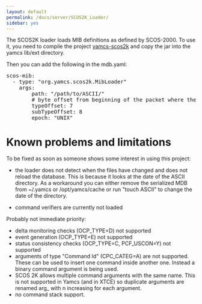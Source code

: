 ```yaml
---
layout: default
permalink: /docs/server/SCOS2K_Loader/
sidebar: yes
---
```


The SCOS2K loader loads MIB definitions as defined by SCOS-2000. To use it, you need to compile the project [yamcs-scos2k](https://github.com/yamcs/yamcs-scos2k) and copy the jar into the yamcs lib/ext directory.

Then you can add the following in the mdb.yaml:
<pre>
scos-mib:
  - type: "org.yamcs.scos2k.MibLoader"
    args: 
        path: "/path/to/ASCII/"
        # byte offset from beginning of the packet where the type and subType are read from     
        typeOffset: 7
        subTypeOffset: 8
        epoch: "UNIX"
</pre>


# Known problems and limitations

To be fixed as soon as someone shows some interest in using this project:

* the loader does not detect when the files have changed and does not reload the database. This is because it looks at the date  of the ASCII directory. As a workaround you can either remove the serialized MDB from ~/.yamcs or /opt/yamcs/cache or run "touch ASCII" to change the date of the directory.

* command verifiers are currently not loaded


Probably not immediate priority:

* delta monitoring checks (OCP_TYPE=D) not supported
* event generation (OCP_TYPE=E) not supported
* status consistency checks (OCP_TYPE=C, PCF_USCON=Y) not supported
* arguments of type "Command Id" (CPC_CATEG=A) are not supported. These can be used to insert one command inside another one. Instead a binary command argument is being used.
* SCOS 2K allows multiple command arguments with the same name. This is not supported in Yamcs (and in XTCE) so duplicate arguments are renamed arg_<n>  with n increasing for each argument. 
* no command stack support.
 

